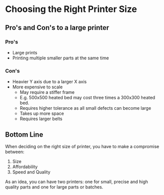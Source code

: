 # Choosing the Right Printer Size

## Pro's and Con's to a large printer

### Pro's

- Large prints
- Printing multiple smaller parts at the same time

### Con's

- Heavier Y axis due to a larger X axis
- More expensive to scale
  - May require a stiffer frame
  - E.g. 500x500 heated bed may cost three times a 300x300 heated bed.
  - Requires higher tolerance as all small defects can become large
  - Takes up more space
  - Requires larger belts

## Bottom Line

When deciding on the right size of printer, you have to make a compromise between:

1. Size
2. Affordability
3. Speed and Quality

As an idea, you can have two printers: one for small, precise and high quality parts and one for large parts or batches.
